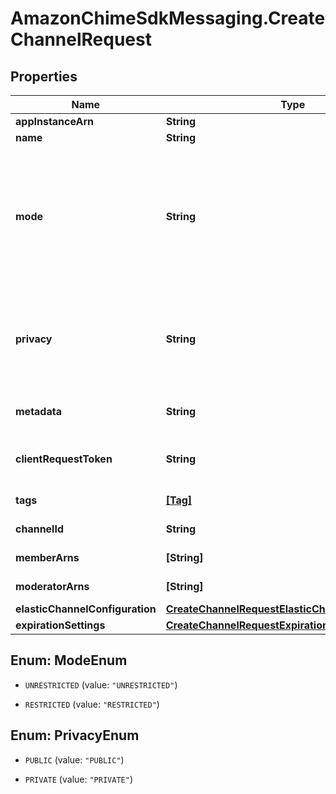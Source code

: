 # AmazonChimeSdkMessaging.CreateChannelRequest

## Properties

Name | Type | Description | Notes
------------ | ------------- | ------------- | -------------
**appInstanceArn** | **String** | The ARN of the channel request. | 
**name** | **String** | The name of the channel. | 
**mode** | **String** | The channel mode: &lt;code&gt;UNRESTRICTED&lt;/code&gt; or &lt;code&gt;RESTRICTED&lt;/code&gt;. Administrators, moderators, and channel members can add themselves and other members to unrestricted channels. Only administrators and moderators can add members to restricted channels. | [optional] 
**privacy** | **String** | The channel&#39;s privacy level: &lt;code&gt;PUBLIC&lt;/code&gt; or &lt;code&gt;PRIVATE&lt;/code&gt;. Private channels aren&#39;t discoverable by users outside the channel. Public channels are discoverable by anyone in the &lt;code&gt;AppInstance&lt;/code&gt;. | [optional] 
**metadata** | **String** | The metadata of the creation request. Limited to 1KB and UTF-8. | [optional] 
**clientRequestToken** | **String** | The client token for the request. An &lt;code&gt;Idempotency&lt;/code&gt; token. | 
**tags** | [**[Tag]**](Tag.md) | The tags for the creation request. | [optional] 
**channelId** | **String** | The ID of the channel in the request. | [optional] 
**memberArns** | **[String]** | The ARNs of the channel members in the request. | [optional] 
**moderatorArns** | **[String]** | The ARNs of the channel moderators in the request. | [optional] 
**elasticChannelConfiguration** | [**CreateChannelRequestElasticChannelConfiguration**](CreateChannelRequestElasticChannelConfiguration.md) |  | [optional] 
**expirationSettings** | [**CreateChannelRequestExpirationSettings**](CreateChannelRequestExpirationSettings.md) |  | [optional] 



## Enum: ModeEnum


* `UNRESTRICTED` (value: `"UNRESTRICTED"`)

* `RESTRICTED` (value: `"RESTRICTED"`)





## Enum: PrivacyEnum


* `PUBLIC` (value: `"PUBLIC"`)

* `PRIVATE` (value: `"PRIVATE"`)




